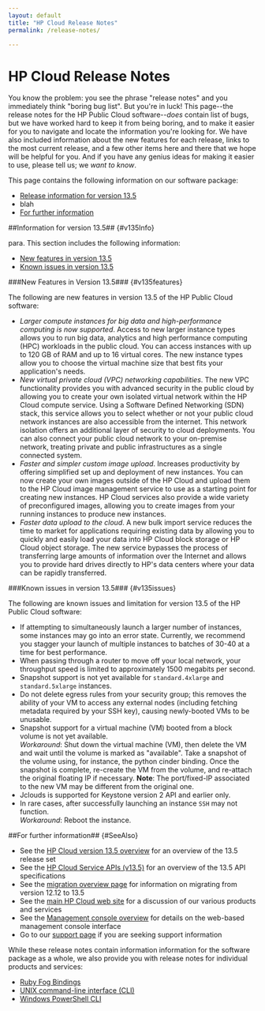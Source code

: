 ```yaml
---
layout: default
title: "HP Cloud Release Notes"
permalink: /release-notes/

---
```

# HP Cloud Release Notes

You know the problem:  you see the phrase "release notes" and you immediately think "boring bug list".  But you're in luck!  This page--the release notes for the HP Public Cloud software--<i>does</i> contain list of bugs, but we have worked hard to keep it from being boring, and to make it easier for you to navigate and locate the information you're looking for.  We have also included information about the new features for each release, links to the most current release, and a few other items here and there that we hope will be helpful for you.  And if you have any genius ideas for making it easier to use, please tell us; we <i>want to know</i>. 

This page contains the following information on our software package:

* [Release information for version 13.5](#v135Info)
* blah
* [For further information](#SeeAlso)

##Information for version 13.5## {#v135Info}

para.  This section includes the following information:

* [New features in version 13.5](#v135features)
* [Known issues in version 13.5](#v135issues)

<!--* [Resolved issues in version 13.5](#v135resolved)-->


###New Features in Version 13.5### {#v135features}

The following are new features in version 13.5 of the HP Public Cloud software:

* *Larger compute instances for big data and high-performance computing is now supported*.  Access to new larger instance types allows you to run big data, analytics and high performance computing (HPC) workloads in the public cloud.  You can access instances with up to 120 GB of RAM and up to 16 virtual cores. The new instance types allow you to choose the virtual machine size that best fits your application's needs.
* *New virtual private cloud (VPC) networking capabilities*.  The new VPC functionality provides you with advanced security in the public cloud by allowing you to create your own isolated virtual network within the HP Cloud compute service. Using a Software Defined Networking (SDN) stack, this service allows you to select whether or not your public cloud network instances are also accessible from the internet. This network isolation offers an additional layer of security to cloud deployments. You can also connect your public cloud network to your on-premise network, treating private and public infrastructures as a single connected system.
* *Faster and simpler custom image upload*.  Increases productivity by offering simplified set up and deployment of new instances. You can now create your own images outside of the HP Cloud and upload them to the HP Cloud image management service to use as a starting point for creating new instances. HP Cloud services also provide a wide variety of preconfigured images, allowing you to create images from your running instances to produce new instances.
* *Faster data upload to the cloud*.  A new bulk import service reduces the time to market for applications requiring existing data by allowing you to quickly and easily load your data into HP Cloud block storage or HP Cloud object storage. The new service bypasses the process of transferring large amounts of information over the Internet and allows you to provide hard drives directly to HP's data centers where your data can be rapidly transferred.


###Known issues in version 13.5### {#v135issues}

The following are known issues and limitation for version 13.5 of the HP Public Cloud software:

* If attempting to simultaneously launch a larger number of instances, some instances may go into an error state. Currently, we recommend you stagger your launch of multiple instances to batches of 30-40 at a time for best performance.
* When passing through a router to move off your local network, your throughput speed is limited to approximately 1500 megabits per second.
* Snapshot support is not yet available for `standard.4xlarge` and `standard.5xlarge` instances.
* Do not delete egress rules from your security group; this removes the ability of your VM to access any external nodes (including fetching metadata required by your SSH key), causing newly-booted VMs to be unusable.
* Snapshot support for a virtual machine (VM) booted from a block volume is not yet available.<br>
    *Workaround*: Shut down the virtual machine (VM), then delete the VM and wait until the volume is marked as "available". Take a snapshot of the volume using, for instance, the python cinder binding. Once the snapshot is complete, re-create the VM from the volume, and re-attach the original floating IP if necessary. **Note**: The port/fixed-IP associated to the new VM may be different from the original one.
* Jclouds is supported for Keystone version 2 API and earlier only.
* In rare cases, after successfully launching an instance `SSH` may not function. <br>
    *Workaround*: Reboot the instance.

<!--##Resolved Issues in Version 13.5## {#v135resolved}

The following are resolved issues in version 13.5 of the HP Public Cloud software:

* items
-->

##For further information## {#SeeAlso}

* See the [HP Cloud version 13.5 overview](/version-overview/) for an overview of the 13.5 release set
* See the [HP Cloud Service APIs (v13.5)](/api/v13/) for an overview of the 13.5 API specifications
* See the [migration overview page](/migration-overview/) for information on migrating from version 12.12 to 13.5
* See the [main HP Cloud web site](https://www.hpcloud.com/#) for a discussion of our various products and services
* See the [Management console overview](/mc/) for details on the web-based management console interface
* Go to our [support page](https://www.hpcloud.com/support) if you are seeking support information

While these release notes contain information information for the software package as a whole, we also provide you with release notes for individual products and services:

* [Ruby Fog Bindings](/binding/fog/release-notes/)
* [UNIX command-line interface (CLI)](/cli/unix/release-notes/)
* [Windows PowerShell CLI](/cli/windows/release-notes/)

